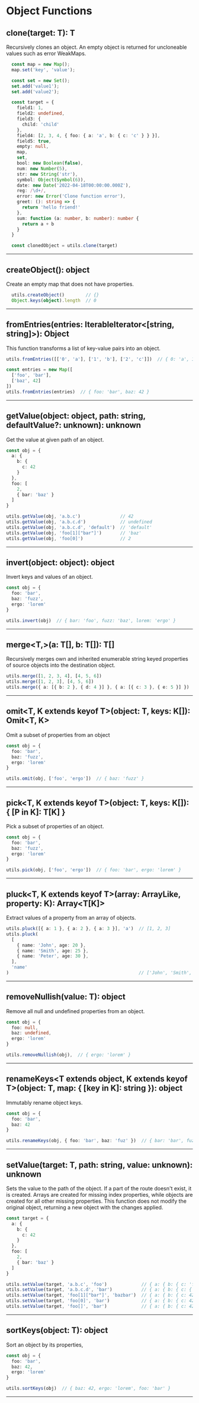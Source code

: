 # Object Functions

## clone<T>(target: T): T

Recursively clones an object.  An empty object is returned for uncloneable values such as error WeakMaps.

```ts
  const map = new Map();
  map.set('key', 'value');

  const set = new Set();
  set.add('value1');
  set.add('value2');

  const target = {
    field1: 1,
    field2: undefined,
    field3: {
      child: 'child'
    },
    field4: [2, 3, 4, { foo: { a: 'a', b: { c: 'c' } } }],
    field5: true,
    empty: null,
    map,
    set,
    bool: new Boolean(false),
    num: new Number(5),
    str: new String('str'),
    symbol: Object(Symbol(6)),
    date: new Date('2022-04-18T00:00:00.000Z'),
    reg: /\d+/,
    error: new Error('Clone function error'),
    greet: (): string => {
      return 'hello friend!'
    },
    sum: function (a: number, b: number): number {
      return a + b
    }
  }

  const clonedObject = utils.clone(target)
```

---

## createObject(): object

Create an empty map that does not have properties.

```ts
  utils.createObject()        // {}
  Object.keys(object).length  // 0
```

---

## fromEntries(entries: IterableIterator<[string, string]>): Object

This function transforms a list of key-value pairs into an object.

```ts
utils.fromEntries([['0', 'a'], ['1', 'b'], ['2', 'c']])  // { 0: 'a', 1: 'b', 2: 'c' }

const entries = new Map([
  ['foo', 'bar'],
  ['baz', 42]
])
utils.fromEntries(entries)  // { foo: 'bar', baz: 42 }
```

---

## getValue(object: object, path: string, defaultValue?: unknown): unknown

Get the value at given path of an object.

```ts
const obj = {
  a: {
    b: {
      c: 42
    }
  },
  foo: [
    2,
    { bar: 'baz' }
  ]
}

utils.getValue(obj, 'a.b.c')               // 42
utils.getValue(obj, 'a.b.c.d')             // undefined
utils.getValue(obj, 'a.b.c.d', 'default')  // 'default'
utils.getValue(obj, 'foo[1]["bar"]')       // 'baz'
utils.getValue(obj, 'foo[0]')              // 2
```

---

## invert(object: object): object

Invert keys and values of an object.

```ts
const obj = {
  foo: 'bar',
  baz: 'fuzz',
  ergo: 'lorem'
}

utils.invert(obj)  // { bar: 'foo', fuzz: 'baz', lorem: 'ergo' }
```

---

## merge<T,>(a: T[], b: T[]): T[]

Recursively merges own and inherited enumerable string keyed properties of source objects into the destination object.

```ts
utils.merge([1, 2, 3, 4], [4, 5, 6])                                   // [4, 5, 6, 4])
utils.merge([1, 2, 3], [4, 5, 6])                                      // [4, 5, 6])
utils.merge({ a: [{ b: 2 }, { d: 4 }] }, { a: [{ c: 3 }, { e: 5 }] })  // { a: [{ b: 2, c: 3 }, { d: 4, e: 5 }] })
```

---

## omit<T, K extends keyof T>(object: T, keys: K[]): Omit<T, K>

Omit a subset of properties from an object

```ts
const obj = {
  foo: 'bar',
  baz: 'fuzz',
  ergo: 'lorem'
}

utils.omit(obj, ['foo', 'ergo'])  // { baz: 'fuzz' }
```

---

## pick<T, K extends keyof T>(object: T, keys: K[]): { [P in K]: T[K] }

Pick a subset of properties of an object.

```ts
const obj = {
  foo: 'bar',
  baz: 'fuzz',
  ergo: 'lorem'
}

utils.pick(obj, ['foo', 'ergo'])  // { foo: 'bar', ergo: 'lorem' }
```

---

## pluck<T, K extends keyof T>(array: ArrayLike<T>, property: K): Array<T[K]> 

Extract values of a property from an array of objects.

```ts
utils.pluck([{ a: 1 }, { a: 2 }, { a: 3 }], 'a')  // [1, 2, 3]
utils.pluck(
  [
    { name: 'John', age: 20 },
    { name: 'Smith', age: 25 },
    { name: 'Peter', age: 30 },
  ],
  'name'
)                                                 // ['John', 'Smith', 'Peter']
```

---

## removeNullish<T>(value: T): object

Remove all null and undefined properties from an object.

```ts
const obj = {
  foo: null,
  baz: undefined,
  ergo: 'lorem'
}

utils.removeNullish(obj),  // { ergo: 'lorem' }
```

---

## renameKeys<T extends object, K extends keyof T>(object: T, map: { [key in K]: string }): object

Immutably rename object keys.

```ts
const obj = {
  foo: 'bar',
  baz: 42
}

utils.renameKeys(obj, { foo: 'bar', baz: 'fuz' })  // { bar: 'bar', fuz: 42 }
```

---

## setValue<T>(target: T, path: string, value: unknown): unknown

Sets the value to the path of the object. If a part of the route doesn't exist, it is created. Arrays are created for missing index properties, while objects are created for all other missing properties. This function does not modify the original object, returning a new object with the changes applied.

```ts
const target = {
  a: {
    b: {
      c: 42
    }
  },
  foo: [
    2,
    { bar: 'baz' }
  ]
}

utils.setValue(target, 'a.b.c', 'foo')             // { a: { b: { c: 'foo' } }, foo: [2, { bar: 'baz' }] })
utils.setValue(target, 'a.b.c.d', 'bar')           // { a: { b: { c: { d: 'bar' }  } }, foo: [2, { bar: 'baz' }] })
utils.setValue(target, 'foo[1]["bar"]', 'bazbar')  // { a: { b: { c: 42 } }, foo: [2, { bar: 'bazbar' }] })
utils.setValue(target, 'foo[0]', 'bar')            // { a: { b: { c: 42 } }, foo: ['bar', { bar: 'baz' }] })
utils.setValue(target, 'foo[]', 'bar')             // { a: { b: { c: 42 } }, foo: [2, { bar: 'baz' }, 'bar'] })
```

---

## sortKeys<T extends object>(object: T): object

Sort an object by its properties,

```ts
const obj = {
  foo: 'bar',
  baz: 42,
  ergo: 'lorem'
}

utils.sortKeys(obj)  // { baz: 42, ergo: 'lorem', foo: 'bar' }
```

---
